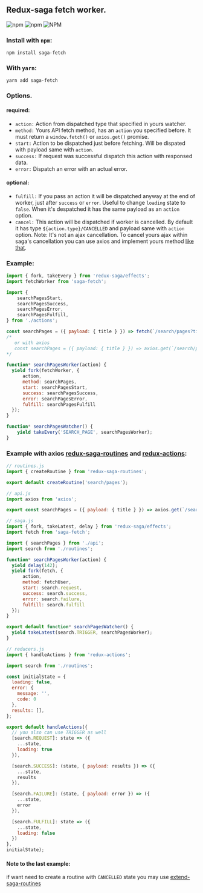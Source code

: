 ## Redux-saga fetch worker.
![npm](https://img.shields.io/npm/v/saga-fetch.svg)
![npm](https://img.shields.io/npm/dt/saga-fetch.svg)
![NPM](https://img.shields.io/npm/l/saga-fetch.svg)

### Install with `npm`:

```
npm install saga-fetch
```

### With `yarn`:
```
yarn add saga-fetch
```

### Options.

#### required:
- `action:` Action from dispatched type that specified in yours watcher.
- `method:` Yours API fetch method, has an `action` you specified before. It must return a `window.fetch()` or `axios.get()` promise.
- `start:` Action to be dispatched just before fetching. Will be dispated with payload same with `action`.
- `success:` If request was successful dispatch this action with responsed data. 
- `error:` Dispatch an error with an actual error.

#### optional:
- `fulfill:` If you pass an action it will be dispatched  anyway at the end of worker, just after `success` or `error`. Useful to change `loading` state to `false`. When it's despatched it has the same payload as an `action` option.
- `cancel:` This action will be dispatched if worker is cancelled. By default it has type `${action.type}/CANCELLED` and payload same with `action` option. Note: It's not an ajax cancellation. To cancel yours ajax within saga's cancellation you can use axios and implement yours method [like that](https://gist.github.com/shapkarin/5dfb7dd134fca1e51fdcef1fd24a8adf).

### Example:
```js
import { fork, takeEvery } from 'redux-saga/effects';
import fetchWorker from 'saga-fetch';

import {
    searchPagesStart,
    searchPagesSuccess,
    searchPagesError,
    searchPagesFulfill,
} from './actions';

const searchPages = ({ payload: { title } }) => fetch(`/search/pages?title=${title}`)
/*
   or with axios
   const searchPages = ({ payload: { title } }) => axios.get(`/search/pages?title=${title}`)
*/

function* searchPagesWorker(action) {
  yield fork(fetchWorker, {
      action,
      method: searchPages,
      start: searchPagesStart,
      success: searchPagesSuccess,
      error: searchPagesError,
      fulfill: searchPagesFulfill
  });
}

function* searchPagesWatcher() {
    yield takeEvery('SEARCH_PAGE', searchPagesWorker);
}
```

### Example with axios [redux-saga-routines](https://www.npmjs.com/package/redux-saga-routines) and [redux-actions](http://npmjs.com/package/redux-actions):

```js
// routines.js
import { createRoutine } from 'redux-saga-routines';

export default createRoutine('search/pages');
```

```js
// api.js
import axios from 'axios';

export const searchPages = ({ payload: { title } }) => axios.get(`/search/pages?title=${title}`);
```

```js
// saga.js
import { fork, takeLatest, delay } from 'redux-saga/effects';
import fetch from 'saga-fetch';

import { searchPages } from './api';
import search from './routines';

function* searchPagesWorker(action) {
  yield delay(142);
  yield fork(fetch, {
      action,
      method: fetchUser,
      start: search.request,
      success: search.success,
      error: search.failure,
      fulfill: search.fulfill
  });
}

export default function* searchPagesWatcher() {
  yield takeLatest(search.TRIGGER, searchPagesWorker);
}
```

```js
// reducers.js
import { handleActions } from 'redux-actions';

import search from './routines';

const initialState = {
  loading: false,
  error: {
    message: '',
    code: 0
  },
  results: [],
};

export default handleActions({
  // you also can use TRIGGER as well
  [search.REQUEST]: state => ({
    ...state,
    loading: true
  }),

  [search.SUCCESS]: (state, { payload: results }) => ({
    ...state,
    results
  }),

  [search.FAILURE]: (state, { payload: error }) => ({
    ...state,
    error
  }),

  [search.FULFILL]: state => ({
    ...state,
    loading: false
  })
},
initialState);
```

#### Note to the last example:
if want need to create a routine with `CANCELLED` state you may use [extend-saga-routines](https://www.npmjs.com/package/extend-saga-routines)
